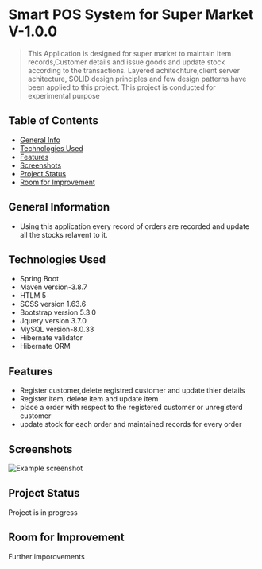 # Smart POS System for Super Market V-1.0.0
> This Application is designed for super market to maintain Item records,Customer details and issue goods and update stock according to the transactions.
>Layered achitechture,client server achitecture, SOLID design principles and few design patterns have been applied to this project.
>This project is conducted for experimental purpose


## Table of Contents
* [General Info](#general-information)
* [Technologies Used](#technologies-used)
* [Features](#features)
* [Screenshots](#screenshots)
* [Project Status](#project-status)
* [Room for Improvement](#room-for-improvement)



<!-- * [License](#license) -->


## General Information
- Using this application every record of orders are recorded and update all the stocks relavent to it.



## Technologies Used
- Spring Boot
- Maven version-3.8.7
- HTLM 5
- SCSS version 1.63.6
- Bootstrap version 5.3.0
- Jquery version 3.7.0
- MySQL version-8.0.33
- Hibernate validator
- Hibernate ORM




## Features
- Register customer,delete registred customer and update thier details
- Register item, delete item  and update item 
- place a order with respect to the registered customer or unregisterd customer
- update stock for each order and maintained records for every order




## Screenshots
![Example screenshot](./img/screenshot.png)
<!-- If you have screenshots you'd like to share, include them here. -->


## Project Status
Project is in progress

## Room for Improvement
Further imporovements 



